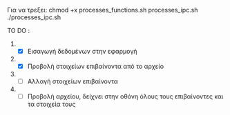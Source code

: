 Για να τρεξει: 
chmod +x processes_functions.sh processes_ipc.sh
./processes_ipc.sh

 

TO DO :
1. - [x] Εισαγωγή δεδομένων στην εφαρμογή 
2. - [x] Προβολή στοιχείων επιβαίνοντα από το αρχείο
3. - [ ] Αλλαγή στοιχείων επιβαίνοντα
4. - [ ] Προβολή αρχείου, δείχνει στην οθόνη όλους τους επιβαίνοντες και τα στοιχεία τους

